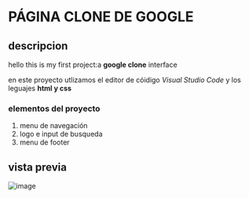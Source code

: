 # PÁGINA CLONE DE GOOGLE
## descripcion
hello this is my first project:a **google clone** interface

en este proyecto utlizamos el editor de cóidigo *Visual Studio Code* y los leguajes **html y css**

### elementos del proyecto
<ol>
  <li>menu de navegación</li>
  <li>logo e input de busqueda</li>
  <li>menu de footer</li>
</ol>

## vista previa 
![image](https://github.com/nataliaramos23/google-clone/assets/151889983/705c4431-9c36-45d7-9fa8-b5ca3359a9cf)

